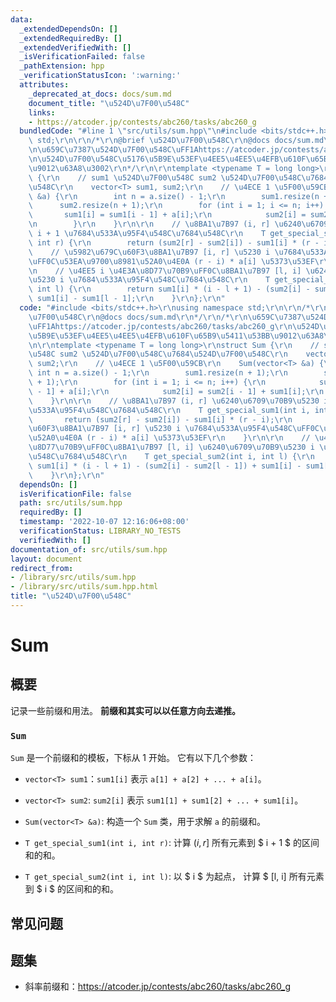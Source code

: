 ```yaml
---
data:
  _extendedDependsOn: []
  _extendedRequiredBy: []
  _extendedVerifiedWith: []
  _isVerificationFailed: false
  _pathExtension: hpp
  _verificationStatusIcon: ':warning:'
  attributes:
    _deprecated_at_docs: docs/sum.md
    document_title: "\u524D\u7F00\u548C"
    links:
    - https://atcoder.jp/contests/abc260/tasks/abc260_g
  bundledCode: "#line 1 \"src/utils/sum.hpp\"\n#include <bits/stdc++.h>\r\nusing namespace\
    \ std;\r\n\r\n/*\r\n@brief \u524D\u7F00\u548C\r\n@docs docs/sum.md\r\n*/\r\n/*\r\
    \n\u659C\u7387\u524D\u7F00\u548C\uFF1Ahttps://atcoder.jp/contests/abc260/tasks/abc260_g\r\
    \n\u524D\u7F00\u548C\u5176\u5B9E\u53EF\u4EE5\u4EE5\u4EFB\u610F\u65B9\u5411\u53BB\
    \u9012\u63A8\u3002\r\n*/\r\n\r\ntemplate <typename T = long long>\r\nstruct Sum\
    \ {\r\n    // sum1 \u524D\u7F00\u548C sum2 \u524D\u7F00\u548C\u7684\u524D\u7F00\
    \u548C\r\n    vector<T> sum1, sum2;\r\n    // \u4ECE 1 \u5F00\u59CB\r\n    Sum(vector<T>\
    \ &a) {\r\n        int n = a.size() - 1;\r\n        sum1.resize(n + 1);\r\n  \
    \      sum2.resize(n + 1);\r\n        for (int i = 1; i <= n; i++) {\r\n     \
    \       sum1[i] = sum1[i - 1] + a[i];\r\n            sum2[i] = sum2[i - 1] + sum1[i];\r\
    \n        }\r\n    }\r\n\r\n    // \u8BA1\u7B97 (i, r] \u6240\u6709\u70B9\u5230\
    \ i + 1 \u7684\u533A\u95F4\u548C\u7684\u548C\r\n    T get_special_sum1(int i,\
    \ int r) {\r\n        return (sum2[r] - sum2[i]) - sum1[i] * (r - i);\r\n    \
    \    // \u5982\u679C\u60F3\u8BA1\u7B97 [i, r] \u5230 i \u7684\u533A\u95F4\u548C\
    \uFF0C\u53EA\u9700\u8981\u52A0\u4E0A (r - i) * a[i] \u5373\u53EF\r\n    }\r\n\r\
    \n    // \u4EE5 i \u4E3A\u8D77\u70B9\uFF0C\u8BA1\u7B97 [l, i] \u6240\u6709\u70B9\
    \u5230 i \u7684\u533A\u95F4\u548C\u7684\u548C\r\n    T get_special_sum2(int i,\
    \ int l) {\r\n        return sum1[i] * (i - l + 1) - (sum2[i] - sum2[l - 1]) +\
    \ sum1[i] - sum1[l - 1];\r\n    }\r\n};\r\n"
  code: "#include <bits/stdc++.h>\r\nusing namespace std;\r\n\r\n/*\r\n@brief \u524D\
    \u7F00\u548C\r\n@docs docs/sum.md\r\n*/\r\n/*\r\n\u659C\u7387\u524D\u7F00\u548C\
    \uFF1Ahttps://atcoder.jp/contests/abc260/tasks/abc260_g\r\n\u524D\u7F00\u548C\u5176\
    \u5B9E\u53EF\u4EE5\u4EE5\u4EFB\u610F\u65B9\u5411\u53BB\u9012\u63A8\u3002\r\n*/\r\
    \n\r\ntemplate <typename T = long long>\r\nstruct Sum {\r\n    // sum1 \u524D\u7F00\
    \u548C sum2 \u524D\u7F00\u548C\u7684\u524D\u7F00\u548C\r\n    vector<T> sum1,\
    \ sum2;\r\n    // \u4ECE 1 \u5F00\u59CB\r\n    Sum(vector<T> &a) {\r\n       \
    \ int n = a.size() - 1;\r\n        sum1.resize(n + 1);\r\n        sum2.resize(n\
    \ + 1);\r\n        for (int i = 1; i <= n; i++) {\r\n            sum1[i] = sum1[i\
    \ - 1] + a[i];\r\n            sum2[i] = sum2[i - 1] + sum1[i];\r\n        }\r\n\
    \    }\r\n\r\n    // \u8BA1\u7B97 (i, r] \u6240\u6709\u70B9\u5230 i + 1 \u7684\
    \u533A\u95F4\u548C\u7684\u548C\r\n    T get_special_sum1(int i, int r) {\r\n \
    \       return (sum2[r] - sum2[i]) - sum1[i] * (r - i);\r\n        // \u5982\u679C\
    \u60F3\u8BA1\u7B97 [i, r] \u5230 i \u7684\u533A\u95F4\u548C\uFF0C\u53EA\u9700\u8981\
    \u52A0\u4E0A (r - i) * a[i] \u5373\u53EF\r\n    }\r\n\r\n    // \u4EE5 i \u4E3A\
    \u8D77\u70B9\uFF0C\u8BA1\u7B97 [l, i] \u6240\u6709\u70B9\u5230 i \u7684\u533A\u95F4\
    \u548C\u7684\u548C\r\n    T get_special_sum2(int i, int l) {\r\n        return\
    \ sum1[i] * (i - l + 1) - (sum2[i] - sum2[l - 1]) + sum1[i] - sum1[l - 1];\r\n\
    \    }\r\n};\r\n"
  dependsOn: []
  isVerificationFile: false
  path: src/utils/sum.hpp
  requiredBy: []
  timestamp: '2022-10-07 12:16:06+08:00'
  verificationStatus: LIBRARY_NO_TESTS
  verifiedWith: []
documentation_of: src/utils/sum.hpp
layout: document
redirect_from:
- /library/src/utils/sum.hpp
- /library/src/utils/sum.hpp.html
title: "\u524D\u7F00\u548C"
---
```

# Sum

## 概要
记录一些前缀和用法。
**前缀和其实可以以任意方向去递推。**
### `Sum`
`Sum` 是一个前缀和的模板，下标从 1 开始。 它有以下几个参数：
- `vector<T> sum1`：`sum1[i]` 表示 `a[1] + a[2] + ... + a[i]`。
- `vector<T> sum2`: `sum2[i]` 表示 `sum1[1] + sum1[2] + ... + sum1[i]`。

- `Sum(vector<T> &a)`: 构造一个 `Sum` 类，用于求解 `a` 的前缀和。
- `T get_special_sum1(int i, int r)`: 计算 $(i, r]$ 所有元素到 $ i + 1 $ 的区间和的和。
- `T get_special_sum2(int i, int l)`: 以 $ i $ 为起点， 计算 $ [l, i] 所有元素到 $ i $ 的区间和的和。

## 常见问题

## 题集
- 斜率前缀和：https://atcoder.jp/contests/abc260/tasks/abc260_g